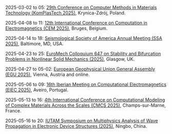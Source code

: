 2025-03-02 to 05: [29th Conference on Computer Methods in Materials Technology (KomPlasTech 2025)](https://komplastech.agh.edu.pl/ "KomPlasTech 2025 explores computational methods in materials technology, focusing on finite element methods, molecular dynamics, and multiscale modeling. Topics include material deformation, fracture mechanics, and electromagnetic properties, with applications in metallurgy, composites, and nanotechnology, emphasizing numerical simulations."), Krynica-Zdrój, Poland.

2025-04-08 to 11: [12th International Conference on Computation in Electromagnetics (CEM 2025)](https://cem2025.com/ "CEM 2025 focuses on computational electromagnetics, covering finite element methods, boundary element methods, and high-frequency techniques. Topics include antenna design, electromagnetic scattering, and metamaterials, with applications in telecommunications and radar, emphasizing numerical simulation advancements."), Bruges, Belgium.

2025-04-14 to 18: [Seismological Society of America Annual Meeting (SSA 2025)](https://2025.meetings.seismosoc.org/ "SSA 2025 focuses on seismology, covering computational methods for seismic wave propagation and earthquake modeling. Topics include finite difference methods, seismic imaging, and ground motion prediction, with applications in hazard assessment and geophysical exploration, emphasizing numerical simulations."), Baltimore, MD, USA.

2025-04-23 to 25: [EuroMech Colloquium 647 on Stability and Bifurcation Problems in Nonlinear Solid Mechanics (2025)](https://647.euromech.org/), Glasgow, UK.

2025-04-27 to 05-02: [European Geophysical Union General Assembly (EGU 2025)](https://www.egu25.eu/ "EGU 2025 focuses on geophysics, covering computational methods for seismic, atmospheric, and oceanic modeling. Topics include numerical weather prediction, earthquake simulations, and geomagnetic modeling, with applications in climate science and hazard assessment, emphasizing interdisciplinary geophysical computations."), Vienna, Austria and online.

2025-05-06 to 09: [16th Iberian Meeting on Computational Electromagnetics (EIEC 2025)](https://eiec.av.it.pt/ "EIEC 2025 focuses on computational electromagnetics, covering numerical methods for Maxwell’s equations, high-frequency techniques, and electromagnetic compatibility. Topics include antenna modeling, wave propagation, and applications in wireless communications, emphasizing advanced computational tools."), Aveiro, Portugal.

2025-05-13 to 16: [4th International Conference on Computational Modeling of Complex Materials Across the Scales (CMCS 2025)](https://cmcs2025.sciencesconf.org/ "CMCS 2025 focuses on computational modeling of complex materials, covering multiscale methods, finite element simulations, and molecular dynamics. Topics include material deformation, electromagnetic properties, and nanoscale interactions, with applications in composites and metamaterials, emphasizing numerical techniques for cross-scale material behavior."), Champs-sur-Marne, France.

2025-05-16 to 20: [IUTAM Symposium on Multiphysics Analysis of Wave Propagation in Electronic Device Structures (2025)](https://iutam.org/events/6705), Ningbo, China.


